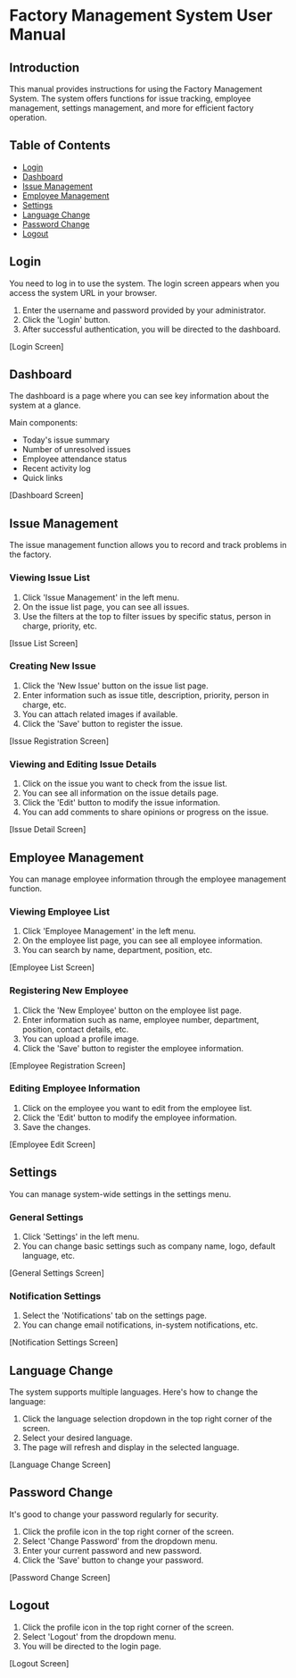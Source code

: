 # Factory Management System User Manual

## Introduction

This manual provides instructions for using the Factory Management System. The system offers functions for issue tracking, employee management, settings management, and more for efficient factory operation.

## Table of Contents

- [Login](#login)
- [Dashboard](#dashboard)
- [Issue Management](#issue-management)
- [Employee Management](#employee-management)
- [Settings](#settings)
- [Language Change](#language-change)
- [Password Change](#password-change)
- [Logout](#logout)

## Login

You need to log in to use the system. The login screen appears when you access the system URL in your browser.

1. Enter the username and password provided by your administrator.
2. Click the 'Login' button.
3. After successful authentication, you will be directed to the dashboard.

[Login Screen]

## Dashboard

The dashboard is a page where you can see key information about the system at a glance.

Main components:
- Today's issue summary
- Number of unresolved issues
- Employee attendance status
- Recent activity log
- Quick links

[Dashboard Screen]

## Issue Management

The issue management function allows you to record and track problems in the factory.

### Viewing Issue List

1. Click 'Issue Management' in the left menu.
2. On the issue list page, you can see all issues.
3. Use the filters at the top to filter issues by specific status, person in charge, priority, etc.

[Issue List Screen]

### Creating New Issue

1. Click the 'New Issue' button on the issue list page.
2. Enter information such as issue title, description, priority, person in charge, etc.
3. You can attach related images if available.
4. Click the 'Save' button to register the issue.

[Issue Registration Screen]

### Viewing and Editing Issue Details

1. Click on the issue you want to check from the issue list.
2. You can see all information on the issue details page.
3. Click the 'Edit' button to modify the issue information.
4. You can add comments to share opinions or progress on the issue.

[Issue Detail Screen]

## Employee Management

You can manage employee information through the employee management function.

### Viewing Employee List

1. Click 'Employee Management' in the left menu.
2. On the employee list page, you can see all employee information.
3. You can search by name, department, position, etc.

[Employee List Screen]

### Registering New Employee

1. Click the 'New Employee' button on the employee list page.
2. Enter information such as name, employee number, department, position, contact details, etc.
3. You can upload a profile image.
4. Click the 'Save' button to register the employee information.

[Employee Registration Screen]

### Editing Employee Information

1. Click on the employee you want to edit from the employee list.
2. Click the 'Edit' button to modify the employee information.
3. Save the changes.

[Employee Edit Screen]

## Settings

You can manage system-wide settings in the settings menu.

### General Settings

1. Click 'Settings' in the left menu.
2. You can change basic settings such as company name, logo, default language, etc.

[General Settings Screen]

### Notification Settings

1. Select the 'Notifications' tab on the settings page.
2. You can change email notifications, in-system notifications, etc.

[Notification Settings Screen]

## Language Change

The system supports multiple languages. Here's how to change the language:

1. Click the language selection dropdown in the top right corner of the screen.
2. Select your desired language.
3. The page will refresh and display in the selected language.

[Language Change Screen]

## Password Change

It's good to change your password regularly for security.

1. Click the profile icon in the top right corner of the screen.
2. Select 'Change Password' from the dropdown menu.
3. Enter your current password and new password.
4. Click the 'Save' button to change your password.

[Password Change Screen]

## Logout

1. Click the profile icon in the top right corner of the screen.
2. Select 'Logout' from the dropdown menu.
3. You will be directed to the login page.

[Logout Screen] 
